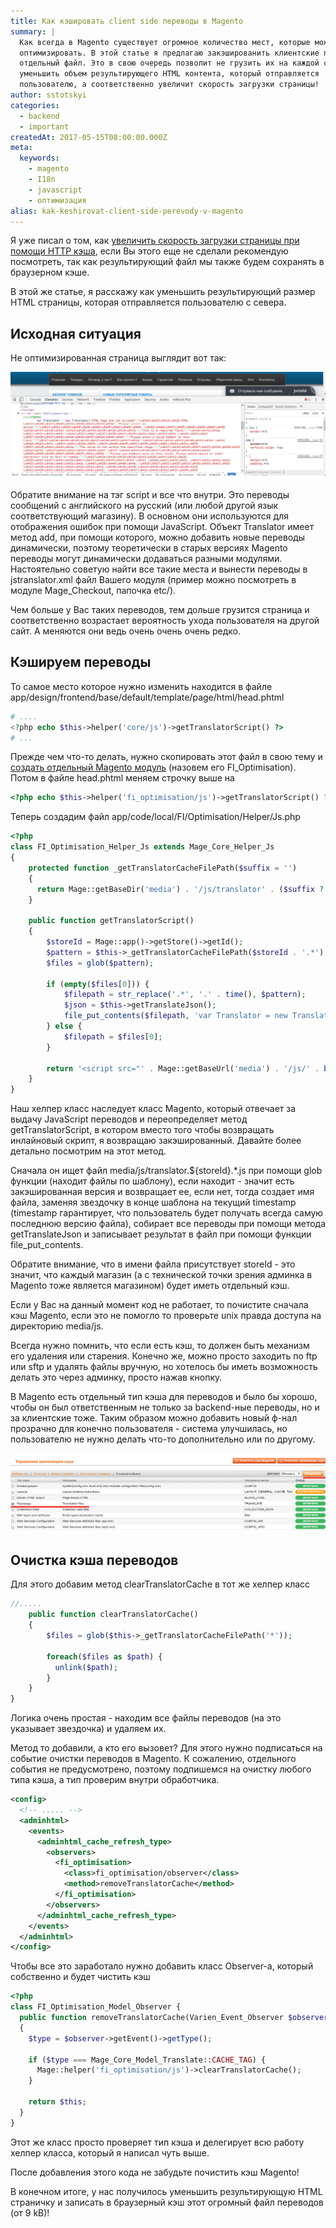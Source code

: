 ```yaml
---
title: Как кэшировать client side переводы в Magento
summary: |
  Как всегда в Magento существует огромное количество мест, которые можно
  оптимизировать. В этой статье я предлагаю закэшированить клиентские переводы в
  отдельный файл. Это в свою очередь позволит не грузить их на каждой странице и
  уменьшить объем результирующего HTML контента, который отправляется
  пользователю, а соответственно увеличит скорость загрузки страницы!
author: sstotskyi
categories:
  - backend
  - important
createdAt: 2017-05-15T08:00:00.000Z
meta:
  keywords:
    - magento
    - I18n
    - javascript
    - оптимизация
alias: kak-keshirovat-client-side-perevody-v-magento
---
```


Я уже писал о том, как [увеличить скорость загрузки страницы при помощи HTTP кэша](/linux/show-104-vklyuchaem-http-keshirovanie-v-nginx-i-apache2), если Вы этого еще не сделали рекомендую посмотреть, так как результирующий файл мы также будем сохранять в браузерном кэше.

В этой же статье, я расскажу как уменьшить результирующий размер HTML страницы, которая отправляется пользователю с севера.

## Исходная ситуация

Не оптимизированная страница выглядит вот так:

![Не оптимизированная страница Magento](./traslations.png)

Обратите внимание на тэг script и все что внутри. Это переводы сообщений с английского на русский (или любой другой язык соответствующий магазину). В основном они используются для отображения ошибок при помощи JavaScript. Объект Translator имеет метод add, при помощи которого, можно добавить новые переводы динамически, поэтому теоретически в старых версиях Magento переводы могут динамически додаваться разными модулями. Настоятельно советую найти все такие места и вынести переводы в jstranslator.xml файл Вашего модуля (пример можно посмотреть в модуле Mage\_Checkout, папочка etc/).

Чем больше у Вас таких переводов, тем дольше грузится страница и соответственно возрастает вероятность ухода пользователя на другой сайт. А меняются они ведь очень очень очень редко.

## Кэшируем переводы

То самое место которое нужно изменить находится в файле app/design/frontend/base/default/template/page/html/head.phtml

```php
# ....
<?php echo $this->helper('core/js')->getTranslatorScript() ?>
# ...
```

Прежде чем что-то делать, нужно скопировать этот файл в свою тему и [создать отдельный Magento модуль](http://freaksidea.com/php_and_somethings/show-5-magento---sozdanie-crud-modulya) (назовем его FI\_Optimisation). Потом в файле head.phtml меняем строчку выше на

```php
<?php echo $this->helper('fi_optimisation/js')->getTranslatorScript() ?>
```

Теперь создадим файл app/code/local/FI/Optimisation/Helper/Js.php

```php
<?php
class FI_Optimisation_Helper_Js extends Mage_Core_Helper_Js
{
    protected function _getTranslatorCacheFilePath($suffix = '')
    {
      return Mage::getBaseDir('media') . '/js/translator' . ($suffix ? '.' . $suffix : '') . '.js';
    }

    public function getTranslatorScript()
    {
        $storeId = Mage::app()->getStore()->getId();
        $pattern = $this->_getTranslatorCacheFilePath($storeId . '.*');
        $files = glob($pattern);

        if (empty($files[0])) {
            $filepath = str_replace('.*', '.' . time(), $pattern);
            $json = $this->getTranslateJson();
            file_put_contents($filepath, 'var Translator = new Translate(' . $json . ');');
        } else {
            $filepath = $files[0];
        }

        return '<script src="' . Mage::getBaseUrl('media') . '/js/' . basename($filepath) . '"></script>';
    }
}
```

Наш хелпер класс наследует класс Magento, который отвечает за выдачу JavaScript переводов и переопределяет метод getTranslatorScript, в котором вместо того чтобы возвращать инлайновый скрипт, я возвращаю закэшированный. Давайте более детально посмотрим на этот метод.

Сначала он ищет файл media/js/translator.${storeId}.\*.js при помощи glob функции (находит файлы по шаблону), если находит - значит есть закэшированная версия и возвращает ее, если нет, тогда создает имя файла, заменяя звездочку в конце шаблона на текущий timestamp (timestamp гарантирует, что пользователь будет получать всегда самую последнюю версию файла), собирает все переводы при помощи метода getTranslateJson и записывает результат в файл при помощи функции file\_put\_contents.

Обратите внимание, что в имени файла присутствует storeId - это значит, что каждый магазин (а с технической точки зрения админка в Magento тоже является магазином) будет иметь отдельный кэш.

Если у Вас на данный момент код не работает, то почистите сначала кэш Magento, если это не помогло то проверьте unix правда доступа на директорию media/js.

Всегда нужно помнить, что если есть кэш, то должен быть механизм его удаления или старения. Конечно же, можно просто заходить по ftp или sftp и удалять файлы вручную, но хотелось бы иметь возможность делать это через админку, просто нажав кнопку.

В Magento есть отдельный тип кэша для переводов и было бы хорошо, чтобы он был ответственным не только за backend-ные переводы, но и за клиентские тоже. Таким образом можно добавить новый ф-нал прозрачно для конечно пользователя - система улучшилась, но пользователю не нужно делать что-то дополнительно или по другому.

![Magento оптимизация кэша переводов](./magento-cache.png)

## Очистка кэша переводов

Для этого добавим метод clearTranslatorCache в тот же хелпер класс

```php
//.....
    public function clearTranslatorCache()
    {
        $files = glob($this->_getTranslatorCacheFilePath('*'));

        foreach($files as $path) {
          unlink($path);
        }
    }
}
```

Логика очень простая - находим все файлы переводов (на это указывает звездочка) и удаляем их.

Метод то добавили, а кто его вызовет? Для этого нужно подписаться на событие очистки переводов в Magento. К сожалению, отдельного события не предусмотрено, поэтому подпишемся на очистку любого типа кэша, а тип проверим внутри обработчика.

```xml
<config>
  <!-- ..... -->
  <adminhtml>
    <events>
      <adminhtml_cache_refresh_type>
        <observers>
          <fi_optimisation>
            <class>fi_optimisation/observer</class>
            <method>removeTranslatorCache</method>
          </fi_optimisation>
        </observers>
      </adminhtml_cache_refresh_type>
    </events>
  </adminhtml>
</config>
```

Чтобы все это заработало нужно добавить класс Observer-а, который собственно и будет чистить кэш

```php
<?php
class FI_Optimisation_Model_Observer {
  public function removeTranslatorCache(Varien_Event_Observer $observer)
  {
    $type = $observer->getEvent()->getType();

    if ($type === Mage_Core_Model_Translate::CACHE_TAG) {
      Mage::helper('fi_optimisation/js')->clearTranslatorCache();
    }

    return $this;
  }
}
```

Этот же класс просто проверяет тип кэша и делегирует всю работу хелпер класса, который я написал чуть выше.

После добавления этого кода не забудьте почистить кэш Magento!

В конечном итоге, у нас получилось уменьшить результирующую HTML страничку и записать в браузерный кэш этот огромный файл переводов (от 9 kB)!